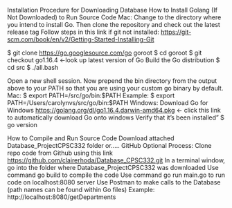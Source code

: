 Installation Procedure for Downloading Database
How to Install Golang (If Not Downloaded) to Run Source Code
Mac:
Change to the directory where you intend to install Go. Then clone the repository and check out the latest release tag 
Follow steps in this link if git not installed: https://git-scm.com/book/en/v2/Getting-Started-Installing-Git 

$ git clone https://go.googlesource.com/go goroot
$ cd goroot
$ git checkout go1.16.4     <-look up latest version of Go 
Build the Go distribution
$ cd src
$ ./all.bash

Open a new shell session. Now prepend the bin directory from the output above to your PATH so that you are using your custom go binary by default.
Mac:
$ export PATH=<Your path to go src>/src/go/bin:$PATH
Example: $ export PATH=/Users/carolynvs/src/go/bin:$PATH
Windows:
Download Go for Windows
https://golang.org/dl/go1.16.4.darwin-amd64.pkg <- click this link to automatically download Go onto windows
Verify that it’s been installed”
$ go version

How to Compile and Run Source Code
Download attached Database_ProjectCPSC332 folder 
or….. GitHub Optional Process: Clone repo code from Github using this link https://github.com/clairerhoda/Database_CPSC332.git
In a terminal window, go into the folder where Database_ProjectCPSC332 was downloaded
Use command go build to compile the code
Use command go run main.go to run code on localhost:8080 server
Use Postman to make calls to the Database (path names can be found within Go files) Example: http://localhost:8080/getDepartments
